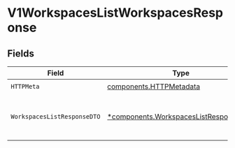 # V1WorkspacesListWorkspacesResponse


## Fields

| Field                                                                                         | Type                                                                                          | Required                                                                                      | Description                                                                                   |
| --------------------------------------------------------------------------------------------- | --------------------------------------------------------------------------------------------- | --------------------------------------------------------------------------------------------- | --------------------------------------------------------------------------------------------- |
| `HTTPMeta`                                                                                    | [components.HTTPMetadata](../../models/components/httpmetadata.md)                            | :heavy_check_mark:                                                                            | N/A                                                                                           |
| `WorkspacesListResponseDTO`                                                                   | [*components.WorkspacesListResponseDTO](../../models/components/workspaceslistresponsedto.md) | :heavy_minus_sign:                                                                            | List of Workspaces has been successfully retrieved                                            |